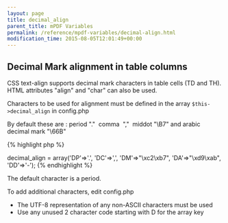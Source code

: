 ```yaml
---
layout: page
title: decimal_align
parent_title: mPDF Variables
permalink: /reference/mpdf-variables/decimal-align.html
modification_time: 2015-08-05T12:01:49+00:00
---
```




<h2>Decimal Mark alignment in table columns</h2>
<p>CSS text-align supports decimal mark characters in table cells (TD and TH). HTML attributes "align" and "char" can also be used.</p>
<p>Characters to be used for alignment must be defined in the array <code>$this-&gt;decimal_align</code> in <span class="filename">config.php</span></p>
<p>By default these are : period "."&nbsp; comma&nbsp; ","&nbsp; middot "\B7" and arabic decimal mark "\66B"</p>

{% highlight php %}
<?php

$this->decimal_align = array('DP'=>'.', 'DC'=>',', 'DM'=>"\xc2\xb7", 'DA'=>"\xd9\xab", 'DD'=>'-');
{% endhighlight %}

<p>The default character is a period.</p>
<p>To add additional characters, edit <span class="filename">config.php</span></p>
<ul>
<li>The UTF-8 representation of any non-ASCII characters must be used</li>
<li>Use any unused 2 character code starting with D for the array key</li>
</ul>
